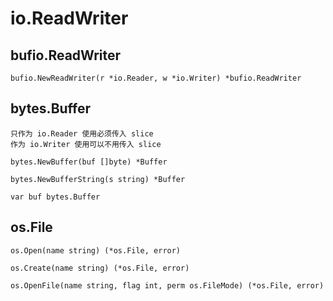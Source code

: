 # io.ReadWriter

## bufio.ReadWriter
	bufio.NewReadWriter(r *io.Reader, w *io.Writer) *bufio.ReadWriter

## bytes.Buffer
	只作为 io.Reader 使用必须传入 slice
	作为 io.Writer 使用可以不用传入 slice

	bytes.NewBuffer(buf []byte) *Buffer

	bytes.NewBufferString(s string) *Buffer

	var buf bytes.Buffer

## os.File

	os.Open(name string) (*os.File, error)

	os.Create(name string) (*os.File, error)

	os.OpenFile(name string, flag int, perm os.FileMode) (*os.File, error)

